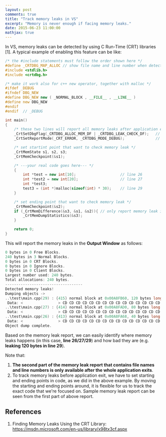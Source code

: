 ```yaml
---
layout: post
comments: true
title: "Track memory leaks in VS"
excerpt: "Memory is never enough if facing memory leaks."
date: 2015-06-23 11:00:00
mathjax: true
---
```


In VS, memory leaks can be detected by using C Run-Time (CRT) libraries [1]. A typical example of enabling this feature can be like:

```cpp
/* the #include statements must follow the order shown here */
#define _CRTDBG_MAP_ALLOC // show file name and line number when detecting leaked memory
#include <stdlib.h>
#include <crtdbg.h>

/* make it work also for c++ new operator, together with malloc */
#ifdef _DEBUG
#ifndef DBG_NEW
#define DBG_NEW new ( _NORMAL_BLOCK , __FILE__ , __LINE__ )
#define new DBG_NEW
#endif
#endif  // _DEBUG

int main()
{
	/* these two lines will report all memory leaks after application exits */
	_CrtSetDbgFlag(_CRTDBG_ALLOC_MEM_DF | _CRTDBG_LEAK_CHECK_DF);	// turn on leak checking flag
	_CrtSetReportMode(_CRT_ERROR, _CRTDBG_MODE_DEBUG);				// set report to the Output window

	/* set startint point that want to check memory leak */
	_CrtMemState s1, s2, s3;
	_CrtMemCheckpoint(&s1);

	/* ---your real code goes here--- */
	{
		int *test = new int[10];					// line 26
		int *test2 = new int[20];					// line 27
		int *test3;
		test3 = (int *)malloc(sizeof(int) * 30);	// line 29
	}

	/* set ending point that want to check memory leak */
	_CrtMemCheckpoint(&s2);
	if (_CrtMemDifference(&s3, &s1, &s2)){ // only report memory leak if happens indeed
		_CrtMemDumpStatistics(&s3);
	}

	return 0;
}
```

This will report the memory leaks in the **Output Window** as follows:

```cpp
0 bytes in 0 Free Blocks.
240 bytes in 3 Normal Blocks.
0 bytes in 0 CRT Blocks.
0 bytes in 0 Ignore Blocks.
0 bytes in 0 Client Blocks.
Largest number used: 240 bytes.
Total allocations: 240 bytes.
-----------------------------------
Detected memory leaks!
Dumping objects ->
..\test\main.cpp(29) : {415} normal block at 0x00A8FB60, 120 bytes long.
 Data: <                > CD CD CD CD CD CD CD CD CD CD CD CD CD CD CD CD
..\test\main.cpp(27) : {414} normal block at 0x00A8FAD0, 80 bytes long.
 Data: <                > CD CD CD CD CD CD CD CD CD CD CD CD CD CD CD CD
..\test\main.cpp(26) : {413} normal block at 0x00A8FA68, 40 bytes long.
 Data: <                > CD CD CD CD CD CD CD CD CD CD CD CD CD CD CD CD
Object dump complete.
```

Based on the memory leak report, we can easily identify where memory leaks happens (in this case, **line 26/27/29**) and how bad they are (e.g. **leaking 120 bytes in line 29**).

Note that:
1. **The second part of the memory leak report that contains file names and line numbers is only available after the whole application exits**.
2. To track memory leaks before application exit, we have to set starting and ending points in code, as we did in the above example. By moving the starting and ending points around, it is flexible for us to track the exact code that we're focused on. Sample memory leak report can be seen from the first part of above report.

## References
1. Finding Memory Leaks Using the CRT Library: https://msdn.microsoft.com/en-us/library/x98tx3cf.aspx

